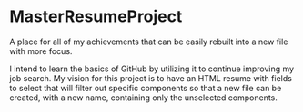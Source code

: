 # MasterResumeProject
A place for all of my achievements that can be easily rebuilt into a new file with more focus.

I intend to learn the basics of GitHub by utilizing it to continue improving my job search.
My vision for this project is to have an HTML resume with fields to select that will filter out specific components so that a new file can be created, with a new name, containing only the unselected components.
